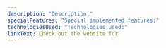```yaml
---
description: "Description:"
specialFeatures: "Special implemented features:"
technologiesUsed: "Technologies used:"
linkText: Check out the website for
---
```

